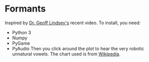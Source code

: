 # Formants
Inspired by [Dr. Geoff Lindsey's](https://www.youtube.com/watch?v=FdldD0-kEcc) recent video. To install, you need:
- Python 3
- Numpy
- PyGame
- PyAudio
Then you click around the plot to hear the very robotic unnatural vowels. The chart used is from [Wikipedia](https://en.wikipedia.org/wiki/Formant).
